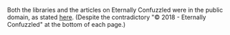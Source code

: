 Both the libraries and the articles on Eternally Confuzzled were in
the public domain, as stated [here][1].  (Despite the contradictory
"© 2018 - Eternally Confuzzled" at the bottom of each page.)

[1]: https://web.archive.org/web/20180225130248/http://www.eternallyconfuzzled.com/jsw_home.aspx
